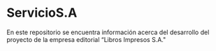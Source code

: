 # ServicioS.A
En este repositorio se encuentra información acerca del desarrollo del proyecto de la empresa editorial “Libros Impresos S.A."
